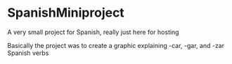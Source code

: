 # SpanishMiniproject
A very small project for Spanish, really just here for hosting

Basically the project was to create a graphic explaining -car, -gar, and -zar Spanish verbs
